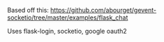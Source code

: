 Based off this:
https://github.com/abourget/gevent-socketio/tree/master/examples/flask_chat

Uses flask-login, socketio, google oauth2
